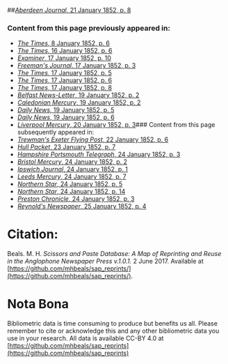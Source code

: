 ##[*Aberdeen Journal*, 21 January 1852, p. 8](https://mhbeals.github.io/sap_html/Aberdeen-Journal/Aberdeen-Journal-21-January-1852-p-8)

### Content from this page previously appeared in:
+ [*The Times*, 8 January 1852, p. 6](https://mhbeals.github.io/sap_html/The-Times/The-Times-8-January-1852-p-6)
+ [*The Times*, 16 January 1852, p. 6](https://mhbeals.github.io/sap_html/The-Times/The-Times-16-January-1852-p-6)
+ [*Examiner*, 17 January 1852, p. 10](https://mhbeals.github.io/sap_html/Examiner/Examiner-17-January-1852-p-10)
+ [*Freeman's Journal*, 17 January 1852, p. 3](https://mhbeals.github.io/sap_html/Freeman's-Journal/Freeman's-Journal-17-January-1852-p-3)
+ [*The Times*, 17 January 1852, p. 5](https://mhbeals.github.io/sap_html/The-Times/The-Times-17-January-1852-p-5)
+ [*The Times*, 17 January 1852, p. 6](https://mhbeals.github.io/sap_html/The-Times/The-Times-17-January-1852-p-6)
+ [*The Times*, 17 January 1852, p. 8](https://mhbeals.github.io/sap_html/The-Times/The-Times-17-January-1852-p-8)
+ [*Belfast News-Letter*, 19 January 1852, p. 2](https://mhbeals.github.io/sap_html/Belfast-News-Letter/Belfast-News-Letter-19-January-1852-p-2)
+ [*Caledonian Mercury*, 19 January 1852, p. 2](https://mhbeals.github.io/sap_html/Caledonian-Mercury/Caledonian-Mercury-19-January-1852-p-2)
+ [*Daily News*, 19 January 1852, p. 5](https://mhbeals.github.io/sap_html/Daily-News/Daily-News-19-January-1852-p-5)
+ [*Daily News*, 19 January 1852, p. 6](https://mhbeals.github.io/sap_html/Daily-News/Daily-News-19-January-1852-p-6)
+ [*Liverpool Mercury*, 20 January 1852, p. 3](https://mhbeals.github.io/sap_html/Liverpool-Mercury/Liverpool-Mercury-20-January-1852-p-3)### Content from this page subsequently appeared in:
+ [*Trewman's Exeter Flying Post*, 22 January 1852, p. 6](https://mhbeals.github.io/sap_html/Trewman's-Exeter-Flying-Post/Trewman's-Exeter-Flying-Post-22-January-1852-p-6)
+ [*Hull Packet*, 23 January 1852, p. 7](https://mhbeals.github.io/sap_html/Hull-Packet/Hull-Packet-23-January-1852-p-7)
+ [*Hampshire Portsmouth Telegraph*, 24 January 1852, p. 3](https://mhbeals.github.io/sap_html/Hampshire-Portsmouth-Telegraph/Hampshire-Portsmouth-Telegraph-24-January-1852-p-3)
+ [*Bristol Mercury*, 24 January 1852, p. 2](https://mhbeals.github.io/sap_html/Bristol-Mercury/Bristol-Mercury-24-January-1852-p-2)
+ [*Ipswich Journal*, 24 January 1852, p. 1](https://mhbeals.github.io/sap_html/Ipswich-Journal/Ipswich-Journal-24-January-1852-p-1)
+ [*Leeds Mercury*, 24 January 1852, p. 7](https://mhbeals.github.io/sap_html/Leeds-Mercury/Leeds-Mercury-24-January-1852-p-7)
+ [*Northern Star*, 24 January 1852, p. 5](https://mhbeals.github.io/sap_html/Northern-Star/Northern-Star-24-January-1852-p-5)
+ [*Northern Star*, 24 January 1852, p. 14](https://mhbeals.github.io/sap_html/Northern-Star/Northern-Star-24-January-1852-p-14)
+ [*Preston Chronicle*, 24 January 1852, p. 3](https://mhbeals.github.io/sap_html/Preston-Chronicle/Preston-Chronicle-24-January-1852-p-3)
+ [*Reynold's Newspaper*, 25 January 1852, p. 4](https://mhbeals.github.io/sap_html/Reynold's-Newspaper/Reynold's-Newspaper-25-January-1852-p-4)
                    
# Citation: 

Beals. M. H. *Scissors and Paste Database: A Map of Reprinting and Reuse in the Anglophone Newspaper Press v.1.0.1.* 2 June 2017. Available at [https://github.com/mhbeals/sap_reprints/](https://github.com/mhbeals/sap_reprints/). 
                    
# Nota Bona

Bibliometric data is time consuming to produce but benefits us all. Please remember to cite or acknowledge this and any other bibliometric data you use in your research. All data is available CC-BY 4.0 at [https://github.com/mhbeals/sap_reprints](https://github.com/mhbeals/sap_reprints)